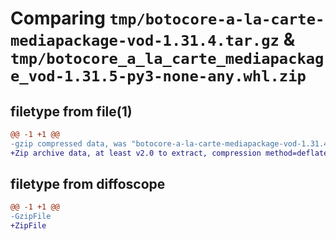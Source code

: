 # Comparing `tmp/botocore-a-la-carte-mediapackage-vod-1.31.4.tar.gz` & `tmp/botocore_a_la_carte_mediapackage_vod-1.31.5-py3-none-any.whl.zip`

## filetype from file(1)

```diff
@@ -1 +1 @@
-gzip compressed data, was "botocore-a-la-carte-mediapackage-vod-1.31.4.tar", last modified: Tue Jul 18 01:55:27 2023, max compression
+Zip archive data, at least v2.0 to extract, compression method=deflate
```

## filetype from diffoscope

```diff
@@ -1 +1 @@
-GzipFile
+ZipFile
```

